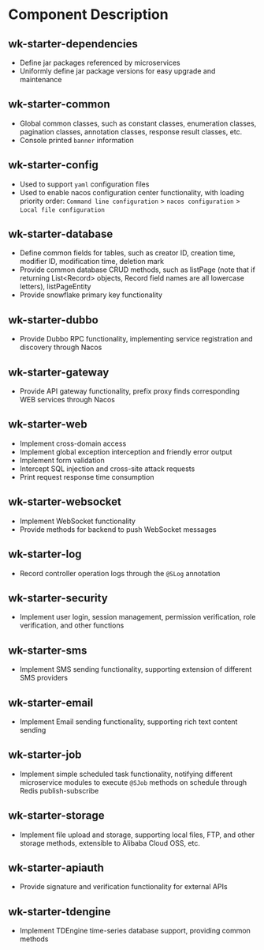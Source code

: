 # Component Description

## wk-starter-dependencies

* Define jar packages referenced by microservices
* Uniformly define jar package versions for easy upgrade and maintenance

## wk-starter-common

* Global common classes, such as constant classes, enumeration classes, pagination classes, annotation classes, response result classes, etc.
* Console printed `banner` information

## wk-starter-config

* Used to support `yaml` configuration files
* Used to enable nacos configuration center functionality, with loading priority order: `Command line configuration` > `nacos configuration` > `Local file configuration`

## wk-starter-database

* Define common fields for tables, such as creator ID, creation time, modifier ID, modification time, deletion mark
* Provide common database CRUD methods, such as listPage (note that if returning List&lt;Record&gt; objects, Record field names are all lowercase letters), listPageEntity
* Provide snowflake primary key functionality

## wk-starter-dubbo

* Provide Dubbo RPC functionality, implementing service registration and discovery through Nacos

## wk-starter-gateway

* Provide API gateway functionality, prefix proxy finds corresponding WEB services through Nacos

## wk-starter-web

* Implement cross-domain access
* Implement global exception interception and friendly error output
* Implement form validation
* Intercept SQL injection and cross-site attack requests
* Print request response time consumption

## wk-starter-websocket

* Implement WebSocket functionality
* Provide methods for backend to push WebSocket messages

## wk-starter-log

* Record controller operation logs through the `@SLog` annotation

## wk-starter-security

* Implement user login, session management, permission verification, role verification, and other functions

## wk-starter-sms

* Implement SMS sending functionality, supporting extension of different SMS providers

## wk-starter-email

* Implement Email sending functionality, supporting rich text content sending

## wk-starter-job

* Implement simple scheduled task functionality, notifying different microservice modules to execute `@SJob` methods on schedule through Redis publish-subscribe

## wk-starter-storage

* Implement file upload and storage, supporting local files, FTP, and other storage methods, extensible to Alibaba Cloud OSS, etc.

## wk-starter-apiauth

* Provide signature and verification functionality for external APIs

## wk-starter-tdengine

* Implement TDEngine time-series database support, providing common methods 